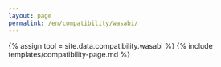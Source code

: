 ```yaml
---
layout: page
permalink: /en/compatibility/wasabi/
---
```

{% assign tool = site.data.compatibility.wasabi %}
{% include templates/compatibility-page.md %}
